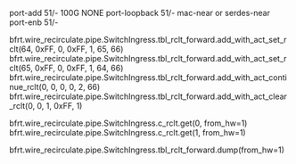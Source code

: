 port-add 51/- 100G NONE
port-loopback 51/- mac-near or serdes-near
port-enb 51/-

bfrt.wire_recirculate.pipe.SwitchIngress.tbl_rclt_forward.add_with_act_set_rclt(64, 0xFF, 0, 0xFF, 1, 65, 66)
bfrt.wire_recirculate.pipe.SwitchIngress.tbl_rclt_forward.add_with_act_set_rclt(65, 0xFF, 0, 0xFF, 1, 64, 66)
bfrt.wire_recirculate.pipe.SwitchIngress.tbl_rclt_forward.add_with_act_continue_rclt(0, 0, 0, 0, 2, 66)
bfrt.wire_recirculate.pipe.SwitchIngress.tbl_rclt_forward.add_with_act_clear_rclt(0, 0, 1, 0xFF, 1)


<!-- If the above last rule has 4 then the following 2nd rule shall return 4 times of the following first rule if the loopback recirculation port is working correctly -->
bfrt.wire_recirculate.pipe.SwitchIngress.c_rclt.get(0, from_hw=1)
bfrt.wire_recirculate.pipe.SwitchIngress.c_rclt.get(1, from_hw=1)

bfrt.wire_recirculate.pipe.SwitchIngress.tbl_rclt_forward.dump(from_hw=1)